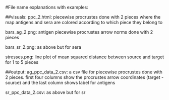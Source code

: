 #File name explanations with examples:

##visuals:
ppc_2.html: piecewise procrustes done with 2 pieces where the map antigens and sera are colored according to which piece they belong to

bars_ag_2.png: antigen piecewise procrustes arrow norms done with 2 pieces 

bars_sr_2.png: as above but for sera

stresses.png: line plot of mean squared distance between source and target for 1 to 5 pieces

##output:
ag_ppc_data_2.csv: a csv file for piecewise procrustes done with 2 pieces. first four columns show the procrustes arrow coordinates (target - source) 
and the last column shows label for antigens

sr_ppc_data_2.csv: as above but for sr
